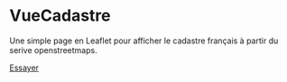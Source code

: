 # VueCadastre
Une simple page en Leaflet pour afficher le cadastre français à partir du serive openstreetmaps.

[Essayer](http://htmlpreview.github.io/?https://github.com/manuamador/VueCadastre/blob/master/index.html)
